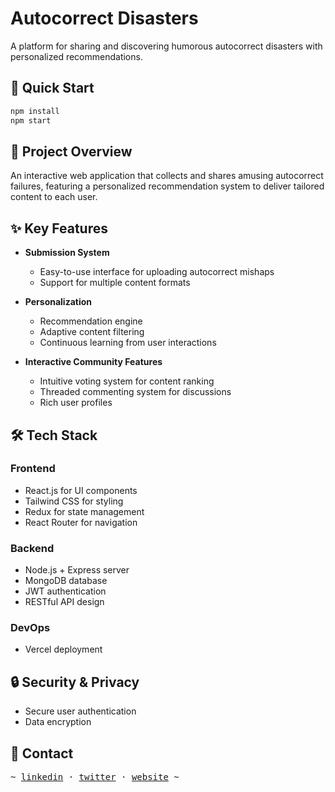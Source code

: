 # Autocorrect Disasters

A platform for sharing and discovering humorous autocorrect disasters with personalized recommendations.

## 🚀 Quick Start

```bash
npm install
npm start
```

## 🎯 Project Overview

An interactive web application that collects and shares amusing autocorrect failures, featuring a personalized recommendation system to deliver tailored content to each user.

## ✨ Key Features

- **Submission System**
  - Easy-to-use interface for uploading autocorrect mishaps
  - Support for multiple content formats

- **Personalization**
  - Recommendation engine
  - Adaptive content filtering
  - Continuous learning from user interactions

- **Interactive Community Features**
  - Intuitive voting system for content ranking
  - Threaded commenting system for discussions
  - Rich user profiles

## 🛠️ Tech Stack

### Frontend
- React.js for UI components
- Tailwind CSS for styling
- Redux for state management
- React Router for navigation

### Backend
- Node.js + Express server
- MongoDB database
- JWT authentication
- RESTful API design

### DevOps
- Vercel deployment

## 🔒 Security & Privacy

- Secure user authentication
- Data encryption

## 🤝 Contact

<p align="left"><samp> ~
   <a href="https://linkedin.com/in/vereoman/" target="_blank">linkedin</a>
   ·
   <a href="https://x.com/vereoman" target="_blank">twitter</a>
   ·
   <a href="https://gravatar.com/vereoman" target="_blank">website</a>
   ~ </samp>
</p>
